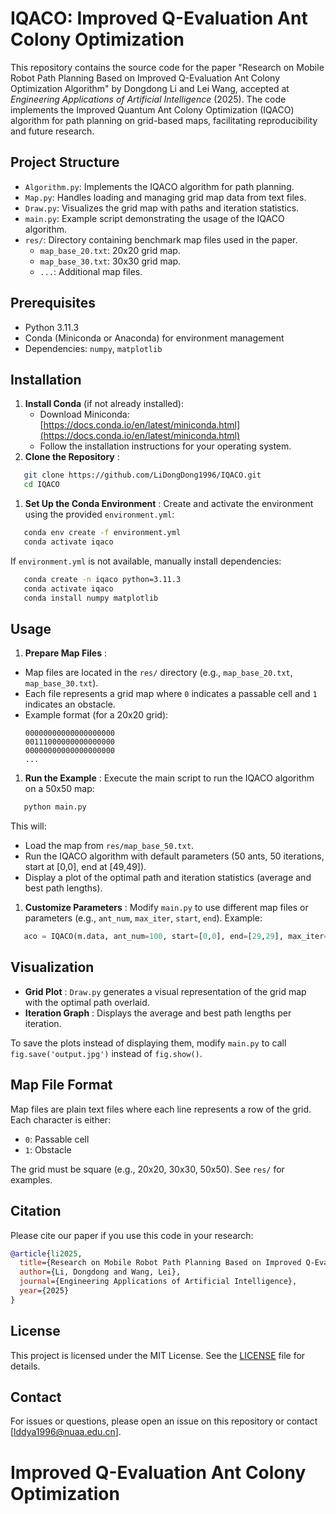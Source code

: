 # IQACO: Improved Q-Evaluation Ant Colony Optimization

This repository contains the source code for the paper "Research on Mobile Robot Path Planning Based on Improved Q-Evaluation Ant Colony Optimization Algorithm" by Dongdong Li and Lei Wang, accepted at *Engineering Applications of Artificial Intelligence* (2025). The code implements the Improved Quantum Ant Colony Optimization (IQACO) algorithm for path planning on grid-based maps, facilitating reproducibility and future research.

## Project Structure

* `Algorithm.py`: Implements the IQACO algorithm for path planning.
* `Map.py`: Handles loading and managing grid map data from text files.
* `Draw.py`: Visualizes the grid map with paths and iteration statistics.
* `main.py`: Example script demonstrating the usage of the IQACO algorithm.
* `res/`: Directory containing benchmark map files used in the paper.
  * `map_base_20.txt`: 20x20 grid map.
  * `map_base_30.txt`: 30x30 grid map.
  * `...`: Additional map files.

## Prerequisites

* Python 3.11.3
* Conda (Miniconda or Anaconda) for environment management
* Dependencies: `numpy`, `matplotlib`

## Installation

1. **Install Conda** (if not already installed):
   * Download Miniconda: [https://docs.conda.io/en/latest/miniconda.html](https://docs.conda.io/en/latest/miniconda.html)
   * Follow the installation instructions for your operating system.
2. **Clone the Repository** :

```bash
   git clone https://github.com/LiDongDong1996/IQACO.git
   cd IQACO
```

1. **Set Up the Conda Environment** :
   Create and activate the environment using the provided `environment.yml`:

```bash
   conda env create -f environment.yml
   conda activate iqaco
```

   If `environment.yml` is not available, manually install dependencies:

```bash
   conda create -n iqaco python=3.11.3
   conda activate iqaco
   conda install numpy matplotlib
```

## Usage

1. **Prepare Map Files** :

* Map files are located in the `res/` directory (e.g., `map_base_20.txt`, `map_base_30.txt`).
* Each file represents a grid map where `0` indicates a passable cell and `1` indicates an obstacle.
* Example format (for a 20x20 grid):
  ```
  00000000000000000000
  00111000000000000000
  00000000000000000000
  ...
  ```

1. **Run the Example** :
   Execute the main script to run the IQACO algorithm on a 50x50 map:

```bash
   python main.py
```

   This will:

* Load the map from `res/map_base_50.txt`.
* Run the IQACO algorithm with default parameters (50 ants, 50 iterations, start at [0,0], end at [49,49]).
* Display a plot of the optimal path and iteration statistics (average and best path lengths).

1. **Customize Parameters** :
   Modify `main.py` to use different map files or parameters (e.g., `ant_num`, `max_iter`, `start`, `end`). Example:

```python
   aco = IQACO(m.data, ant_num=100, start=[0,0], end=[29,29], max_iter=200)
```

## Visualization

* **Grid Plot** : `Draw.py` generates a visual representation of the grid map with the optimal path overlaid.
* **Iteration Graph** : Displays the average and best path lengths per iteration.

To save the plots instead of displaying them, modify `main.py` to call `fig.save('output.jpg')` instead of `fig.show()`.

## Map File Format

Map files are plain text files where each line represents a row of the grid. Each character is either:

* `0`: Passable cell
* `1`: Obstacle

The grid must be square (e.g., 20x20, 30x30, 50x50). See `res/` for examples.

## Citation

Please cite our paper if you use this code in your research:

```bibtex
@article{li2025,
  title={Research on Mobile Robot Path Planning Based on Improved Q-Evaluation Ant Colony Optimization Algorithm},
  author={Li, Dongdong and Wang, Lei},
  journal={Engineering Applications of Artificial Intelligence},
  year={2025}
}
```

## License

This project is licensed under the MIT License. See the [LICENSE](https://grok.com/chat/LICENSE) file for details.

## Contact

For issues or questions, please open an issue on this repository or contact [[lddya1996@nuaa.edu.cn](mailto:lddya1996@nuaa.edu.cn)].

# Improved Q-Evaluation Ant Colony Optimization
